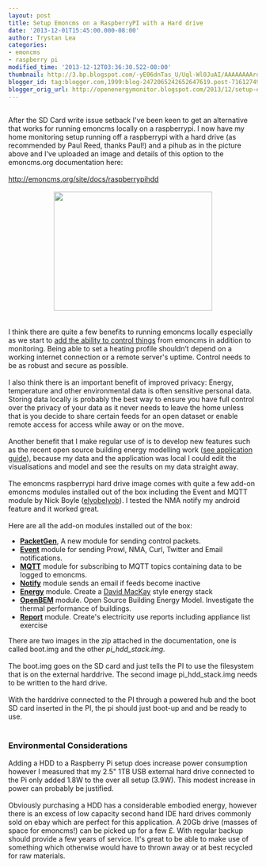 ```yaml
---
layout: post
title: Setup Emoncms on a RaspberryPI with a Hard drive
date: '2013-12-01T15:45:00.000-08:00'
author: Trystan Lea
categories:
- emoncms
- raspberry pi
modified_time: '2013-12-12T03:36:30.522-08:00'
thumbnail: http://3.bp.blogspot.com/-yE06dnTas_U/Uql-Wl0JuAI/AAAAAAAArqc/QitxzX1F-Jw/s72-c/pihdsetup.jpg
blogger_id: tag:blogger.com,1999:blog-2472065242652647619.post-7161274928332319886
blogger_orig_url: http://openenergymonitor.blogspot.com/2013/12/setup-emoncms-on-raspberrypi-with-hard.html
---
```


<div class="separator" style="clear: both; text-align: center;"></div><br />After the SD Card write issue setback I've been keen to get an alternative that works for running emoncms locally on a raspberrypi. I now have my home monitoring setup running off a raspberrypi with a hard drive (as recommended by Paul Reed, thanks Paul!) and a pihub as in the picture above and I've uploaded an image and details of this option to the emoncms.org documentation here:<br /><br /><a href="http://emoncms.org/site/docs/raspberrypihdd">http://emoncms.org/site/docs/raspberrypihdd</a><br /><br /><div class="separator" style="clear: both; text-align: center;"><a href="http://3.bp.blogspot.com/-yE06dnTas_U/Uql-Wl0JuAI/AAAAAAAArqc/QitxzX1F-Jw/s1600/pihdsetup.jpg" imageanchor="1" style="margin-left: 1em; margin-right: 1em;"><img border="0" height="240" src="http://3.bp.blogspot.com/-yE06dnTas_U/Uql-Wl0JuAI/AAAAAAAArqc/QitxzX1F-Jw/s320/pihdsetup.jpg" width="320" /></a></div><br /><br />I think there are quite a few benefits to running emoncms locally especially as we start to <a href="http://openenergymonitor.blogspot.co.uk/2013/11/adding-control-to-emoncms-rfm12b-packet.html">add the ability to control things</a> from emoncms in addition to monitoring. Being able to set a heating profile shouldn’t depend on a working  internet connection or a remote server's uptime. Control needs to be as  robust and secure as possible.<br /><br />I also think there is an important benefit of improved privacy: Energy, temperature and other environmental data is often sensitive personal data. Storing data locally is probably the best way to ensure you have full control over the privacy of your data as it never needs to leave the home unless that is you decide to share certain feeds for an open dataset or enable remote access for access while away or on the move.<br /><br />Another benefit that I make regular use of is to develop new features  such as the recent open source building energy modelling work (<a href="http://openenergymonitor.org/emon/openbem">see application guide</a>),  because my data and the application was local I could edit the  visualisations and model and see the results on my data straight away. <br /><br />The emoncms raspberrypi hard drive image comes with quite a few add-on emoncms modules installed out of the box including the Event and MQTT module by Nick Boyle (<a href="https://github.com/elyobelyob">elyobelyob</a>). I tested the NMA notify my android feature and it worked great.<br /><br />Here are all the add-on modules installed out of the box: <br /><ul><li><a href="https://github.com/emoncms/packetgen"><b>PacketGen</b></a>, A new module for sending control packets.</li><li><a href="https://github.com/emoncms/event"><b>Event</b></a> module for sending Prowl, NMA, Curl, Twitter and Email notifications.</li><li><a href="http://github.com/elyobelyob/mqtt"><b>MQTT</b></a> module for subscribing to MQTT topics containing data to be logged to emoncms.</li><li><a href="http://github.com/emoncms/notify"><b>Notify</b></a> module sends an email if feeds become inactive</li><li><a href="http://github.com/emoncms/energy"><b>Energy</b></a> module. Create a <a href="http://withouthotair.com/">David MacKay</a> style energy stack</li><li><a href="http://github.com/emoncms/openbem"><b>OpenBEM</b></a> module. Open Source Building Energy Model. Investigate the thermal performance of buildings.</li><li><a href="http://github.com/emoncms/report"><b>Report</b></a> module. Create's electricity use reports including appliance list exercise</li></ul>There are two images in the zip attached in the documentation, one is called boot.img and the other <i>pi_hdd_stack.img.</i><br /><br />The boot.img goes on the SD card and just tells the PI to use the filesystem that is on the external harddrive. The second image pi_hdd_stack.img needs to be written to the hard drive.<br /><br />With the harddrive connected to the PI through a powered hub and the boot SD card inserted in the PI, the pi should just boot-up and and be ready to use.<br /><br /><h3>Environmental Considerations&nbsp;</h3>Adding a HDD to a Raspberry Pi setup does increase power consumption however I measured that my 2.5" 1TB USB external hard drive connected to the Pi only added 1.8W to the over all setup (3.9W). This modest increase in power can probably be justified.<br /><br />Obviously purchasing a HDD has a considerable embodied energy, however there is an excess of low capacity second hand IDE hard drives commonly sold on ebay which are perfect for this application. A 20Gb drive (masses of space for emoncms!) can be picked up for a few £. With regular backup should provide a few years of service. It's great to be able to make use of something which otherwise would have to thrown away or at best recycled for raw materials.